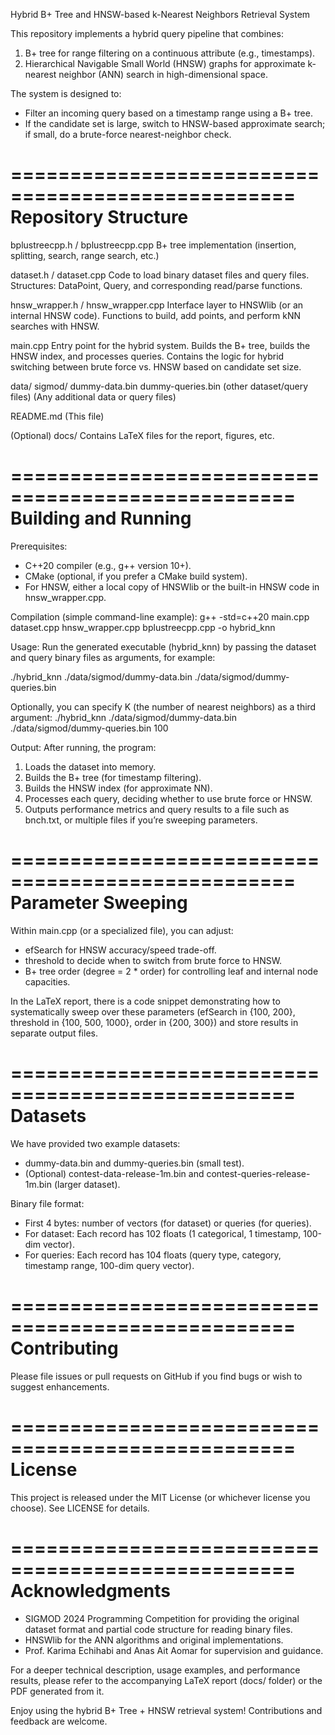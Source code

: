 Hybrid B+ Tree and HNSW-based k-Nearest Neighbors Retrieval System

This repository implements a hybrid query pipeline that combines:
1) B+ tree for range filtering on a continuous attribute (e.g., timestamps).
2) Hierarchical Navigable Small World (HNSW) graphs for approximate k-nearest neighbor (ANN) search in high-dimensional space.

The system is designed to:
- Filter an incoming query based on a timestamp range using a B+ tree.
- If the candidate set is large, switch to HNSW-based approximate search; if small, do a brute-force nearest-neighbor check.

==================================================
Repository Structure
==================================================
bplustreecpp.h / bplustreecpp.cpp
    B+ tree implementation (insertion, splitting, search, range search, etc.)

dataset.h / dataset.cpp
    Code to load binary dataset files and query files.
    Structures: DataPoint, Query, and corresponding read/parse functions.

hnsw_wrapper.h / hnsw_wrapper.cpp
    Interface layer to HNSWlib (or an internal HNSW code).
    Functions to build, add points, and perform kNN searches with HNSW.

main.cpp
    Entry point for the hybrid system.
    Builds the B+ tree, builds the HNSW index, and processes queries.
    Contains the logic for hybrid switching between brute force vs. HNSW based on candidate set size.

data/
    sigmod/
        dummy-data.bin
        dummy-queries.bin
        (other dataset/query files)
    (Any additional data or query files)

README.md
    (This file)

(Optional) docs/
    Contains LaTeX files for the report, figures, etc.

==================================================
Building and Running
==================================================
Prerequisites:
- C++20 compiler (e.g., g++ version 10+).
- CMake (optional, if you prefer a CMake build system).
- For HNSW, either a local copy of HNSWlib or the built-in HNSW code in hnsw_wrapper.cpp.

Compilation (simple command-line example):
g++ -std=c++20 main.cpp dataset.cpp hnsw_wrapper.cpp bplustreecpp.cpp -o hybrid_knn

Usage:
Run the generated executable (hybrid_knn) by passing the dataset and query binary files as arguments, for example:

./hybrid_knn ./data/sigmod/dummy-data.bin ./data/sigmod/dummy-queries.bin

Optionally, you can specify K (the number of nearest neighbors) as a third argument:
./hybrid_knn ./data/sigmod/dummy-data.bin ./data/sigmod/dummy-queries.bin 100

Output:
After running, the program:
1) Loads the dataset into memory.
2) Builds the B+ tree (for timestamp filtering).
3) Builds the HNSW index (for approximate NN).
4) Processes each query, deciding whether to use brute force or HNSW.
5) Outputs performance metrics and query results to a file such as bnch.txt, or multiple files if you’re sweeping parameters.

==================================================
Parameter Sweeping
==================================================
Within main.cpp (or a specialized file), you can adjust:
- efSearch for HNSW accuracy/speed trade-off.
- threshold to decide when to switch from brute force to HNSW.
- B+ tree order (degree = 2 * order) for controlling leaf and internal node capacities.

In the LaTeX report, there is a code snippet demonstrating how to systematically sweep over these parameters (efSearch in {100, 200}, threshold in {100, 500, 1000}, order in {200, 300}) and store results in separate output files.

==================================================
Datasets
==================================================
We have provided two example datasets:
- dummy-data.bin and dummy-queries.bin (small test).
- (Optional) contest-data-release-1m.bin and contest-queries-release-1m.bin (larger dataset).

Binary file format:
- First 4 bytes: number of vectors (for dataset) or queries (for queries).
- For dataset: Each record has 102 floats (1 categorical, 1 timestamp, 100-dim vector).
- For queries: Each record has 104 floats (query type, category, timestamp range, 100-dim query vector).

==================================================
Contributing
==================================================
Please file issues or pull requests on GitHub if you find bugs or wish to suggest enhancements.

==================================================
License
==================================================
This project is released under the MIT License (or whichever license you choose). See LICENSE for details.

==================================================
Acknowledgments
==================================================
- SIGMOD 2024 Programming Competition for providing the original dataset format and partial code structure for reading binary files.
- HNSWlib for the ANN algorithms and original implementations.
- Prof. Karima Echihabi and Anas Ait Aomar for supervision and guidance.

For a deeper technical description, usage examples, and performance results, please refer to the accompanying LaTeX report (docs/ folder) or the PDF generated from it.

Enjoy using the hybrid B+ Tree + HNSW retrieval system! Contributions and feedback are welcome.
